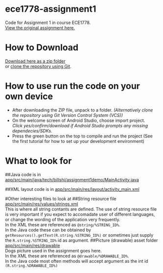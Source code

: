 # ece1778-assignment1
Code for Assignment 1 in course ECE1778.    
[View the original assignment here.](http://www.eecg.utoronto.ca/~jayar/ece1778/assignmentp1.pdf#page=3)

# How to Download
[Download here as a zip folder](https://github.com/shirj/ece1778-assignment1/archive/master.zip "download as zip")    
or [clone the repository using Git](https://help.github.com/articles/which-remote-url-should-i-use/).

# How to use run the code on your own device
- After downloading the ZIP file, unpack to a folder. _(Alternatively clone the repository using Git Version Control System (VCS))_
- On the welcome screen of Android Studio, choose import project.    
_Click yes/confirm/download if Android Studio prompts any missing dependecies/SDKs._
- Press the green button on the top to compile and run the project (See the first tutorial for how to set up your development environment)

# What to look for
##Java code 
is in [app/src/main/java/tech/billshi/assignment1demo/MainActivity.java](../master/app/src/main/java/tech/billshi/assignment1demo/MainActivity.java)

##XML layout code
is in [app/src/main/res/layout/activity_main.xml](../master/app/src/main/res/layout/activity_main.xml)

#Other interesting files to look at
##String resource file
[app/src/main/res/values/strings.xml](../master/app/src/main/res/values/strings.xml)     
This is where all string contants are defined. The use of string resource file is very important if you expect to accomadate user of different languages, or change the wording of the application very frequently.    
In the XML these are referenced as `@string/%STRING_ID%`.    
In the Java code these can be obtained by `getResources().getText(R.string.%STRING_ID%)` or sometimes just supply the `R.string.%STRING_ID%` id as argument.
##Picture (drawable) asset folder
[app/src/main/res/drawable](../master/app/src/main/res/drawable)     
Dogs picture used in the assignment goes here.    
In the XML these are referenced as `@drawable/%DRAWABLE_ID%`.    
In the Java code most often methods will accept argument as the int id `(R.string.%DRAWABLE_ID%)`
